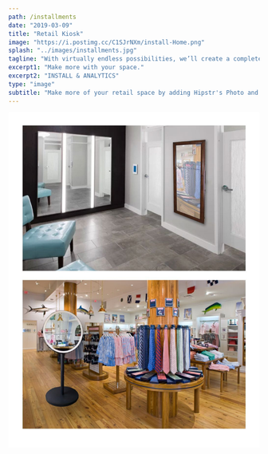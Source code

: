 ```yaml
---
path: /installments
date: "2019-03-09"
title: "Retail Kiosk"
image: "https://i.postimg.cc/C1SJrNXm/install-Home.png"
splash: "../images/installments.jpg"
tagline: "With virtually endless possibilities, we’ll create a completely custom experience centered around your brand."
excerpt1: "Make more with your space."
excerpt2: "INSTALL & ANALYTICS"
type: "image"
subtitle: "Make more of your retail space by adding Hipstr's Photo and Video kiosk. Track the data and gather the key metrics you need for your marketing efforts, and allow your guests to leave with branded high quality media."
---
```


<img alt="Hipstr Installments" src="../images/installmentsGrid.jpg">
